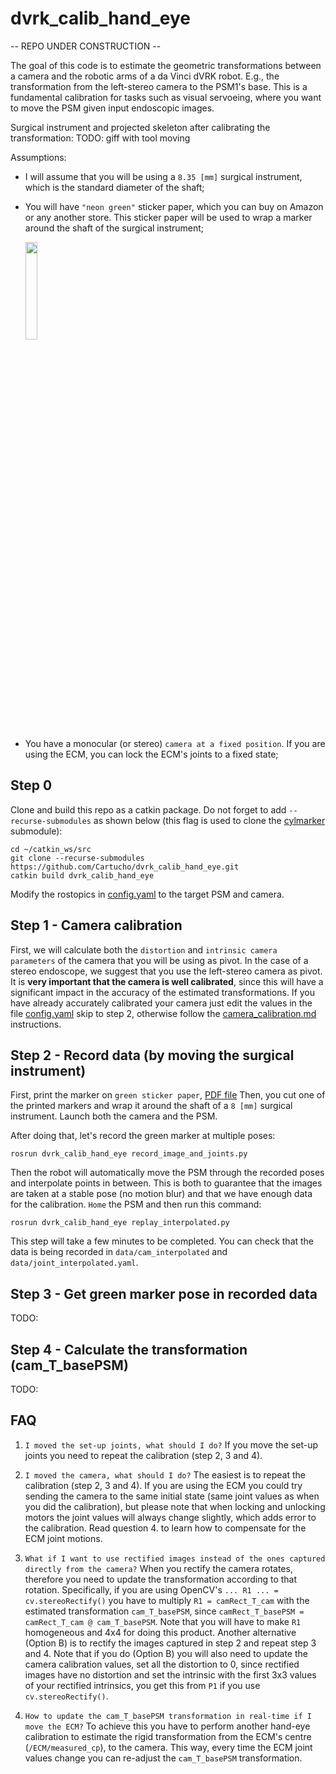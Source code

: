 # dvrk_calib_hand_eye

-- REPO UNDER CONSTRUCTION --

The goal of this code is to estimate the geometric transformations between a camera and the robotic arms of a da Vinci dVRK robot. E.g., the transformation from the left-stereo camera to the PSM1's base. This is a fundamental calibration for tasks such as visual servoeing, where you want to move the PSM given input endoscopic images.

Surgical instrument and projected skeleton after calibrating the transformation:
TODO: giff with tool moving

Assumptions:
- I will assume that you will be using a `8.35 [mm]` surgical instrument, which is the standard diameter of the shaft;
- You will have `"neon green"` sticker paper, which you can buy on Amazon or any another store. This sticker paper will be used to wrap a marker around the shaft of the surgical instrument;

  <img src="https://user-images.githubusercontent.com/15831541/165297939-ebcb03ef-c781-4ad2-bd5b-16712d0d018d.png" width="20%">

- You have a monocular (or stereo) `camera at a fixed position`. If you are using the ECM, you can lock the ECM's joints to a fixed state;

## Step 0

Clone and build this repo as a catkin package. Do not forget to add `--recurse-submodules` as shown below (this flag is used to clone the [cylmarker](https://github.com/Cartucho/cylmarker) submodule):

```
cd ~/catkin_ws/src
git clone --recurse-submodules https://github.com/Cartucho/dvrk_calib_hand_eye.git
catkin build dvrk_calib_hand_eye
```

Modify the rostopics in [config.yaml](https://github.com/Cartucho/dvrk_calib_arms_to_camera/blob/main/config.yaml) to the target PSM and camera.

## Step 1 - Camera calibration

First, we will calculate both the `distortion` and `intrinsic camera parameters` of the camera that you will be using as pivot. In the case of a stereo endoscope, we suggest that you use the left-stereo camera as pivot. It is **very important that the camera is well calibrated**, since this will have a significant impact in the accuracy of the estimated transformations. If you have already accurately calibrated your camera just edit the values in the file [config.yaml](https://github.com/Cartucho/dvrk_calib_arms_to_camera/blob/main/config.yaml) skip to step 2, otherwise follow the [camera_calibration.md](https://github.com/Cartucho/dvrk_calib_arms_to_camera/blob/main/camera_calibration.md) instructions.

## Step 2 - Record data (by moving the surgical instrument)

First, print the marker on `green sticker paper`, [PDF file](https://github.com/Cartucho/dvrk_calib_arms_to_camera/blob/main/to_print/green_marker_pattern.pdf)
Then, you cut one of the printed markers and wrap it around the shaft of a `8 [mm]` surgical instrument.
Launch both the camera and the PSM.

After doing that, let's record the green marker at multiple poses:

`rosrun dvrk_calib_hand_eye record_image_and_joints.py`

Then the robot will automatically move the PSM through the recorded poses and interpolate points in between.
This is both to guarantee that the images are taken at a stable pose (no motion blur) and that we have enough data for the calibration.
`Home` the PSM and then run this command:

`rosrun dvrk_calib_hand_eye replay_interpolated.py`

This step will take a few minutes to be completed. You can check that the data is being recorded in `data/cam_interpolated` and `data/joint_interpolated.yaml`.

## Step 3 - Get green marker pose in recorded data

TODO:

## Step 4 - Calculate the transformation (cam_T_basePSM)

TODO:

## FAQ

1. `I moved the set-up joints, what should I do?`
If you move the set-up joints you need to repeat the calibration (step 2, 3 and 4).

2. `I moved the camera, what should I do?`
The easiest is to repeat the calibration (step 2, 3 and 4). If you are using the ECM you could try sending the camera to the same initial state (same joint values as when you did the calibration), but please note that when locking and unlocking motors the joint values will always change slightly, which adds error to the calibration. Read question 4. to learn how to compensate for the ECM joint motions.

3. `What if I want to use rectified images instead of the ones captured directly from the camera?`
When you rectify the camera rotates, therefore you need to update the transformation according to that rotation. Specifically, if you are using OpenCV's `... R1 ... = cv.stereoRectify()` you have to multiply `R1 = camRect_T_cam` with the estimated transformation `cam_T_basePSM`, since `camRect_T_basePSM = camRect_T_cam @ cam_T_basePSM`. Note that you will have to make `R1` homogeneous and 4x4 for doing this product. Another alternative (Option B) is to rectify the images captured in step 2 and repeat step 3 and 4. Note that if you do (Option B) you will also need to update the camera calibration values, set all the distortion to 0, since rectified images have no distortion and set the intrinsic with the first 3x3 values of your rectified intrinsics, you get this from `P1` if you use `cv.stereoRectify()`.

4. `How to update the cam_T_basePSM transformation in real-time if I move the ECM?`
To achieve this you have to perform another hand-eye calibration to estimate the rigid transformation from the ECM's centre (`/ECM/measured_cp`), to the camera. This way, every time the ECM joint values change you can re-adjust the `cam_T_basePSM` transformation.
